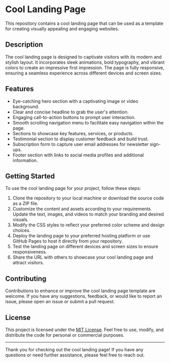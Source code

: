 # Cool Landing Page

This repository contains a cool landing page that can be used as a template for creating visually appealing and engaging websites.

## Description

The cool landing page is designed to captivate visitors with its modern and stylish layout. It incorporates sleek animations, bold typography, and vibrant colors to create an impressive first impression. The page is fully responsive, ensuring a seamless experience across different devices and screen sizes.

## Features

- Eye-catching hero section with a captivating image or video background.
- Clear and concise headline to grab the user's attention.
- Engaging call-to-action buttons to prompt user interaction.
- Smooth scrolling navigation menu to facilitate easy navigation within the page.
- Sections to showcase key features, services, or products.
- Testimonial section to display customer feedback and build trust.
- Subscription form to capture user email addresses for newsletter sign-ups.
- Footer section with links to social media profiles and additional information.

## Getting Started

To use the cool landing page for your project, follow these steps:

1. Clone the repository to your local machine or download the source code as a ZIP file.
2. Customize the content and assets according to your requirements. Update the text, images, and videos to match your branding and desired visuals.
3. Modify the CSS styles to reflect your preferred color scheme and design choices.
4. Deploy the landing page to your preferred hosting platform or use GitHub Pages to host it directly from your repository.
5. Test the landing page on different devices and screen sizes to ensure responsiveness.
6. Share the URL with others to showcase your cool landing page and attract visitors.

## Contributing

Contributions to enhance or improve the cool landing page template are welcome. If you have any suggestions, feedback, or would like to report an issue, please open an issue or submit a pull request.

## License

This project is licensed under the [MIT License](LICENSE). Feel free to use, modify, and distribute the code for personal or commercial purposes.

---

Thank you for checking out the cool landing page! If you have any questions or need further assistance, please feel free to reach out.

